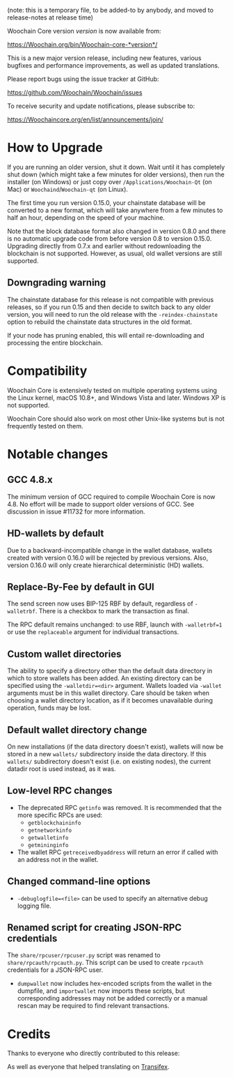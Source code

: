 (note: this is a temporary file, to be added-to by anybody, and moved to
release-notes at release time)

Woochain Core version *version* is now available from:

  <https://Woochain.org/bin/Woochain-core-*version*/>

This is a new major version release, including new features, various bugfixes
and performance improvements, as well as updated translations.

Please report bugs using the issue tracker at GitHub:

  <https://github.com/Woochain/Woochain/issues>

To receive security and update notifications, please subscribe to:

  <https://Woochaincore.org/en/list/announcements/join/>

How to Upgrade
==============

If you are running an older version, shut it down. Wait until it has completely
shut down (which might take a few minutes for older versions), then run the
installer (on Windows) or just copy over `/Applications/Woochain-Qt` (on Mac)
or `Woochaind`/`Woochain-qt` (on Linux).

The first time you run version 0.15.0, your chainstate database will be converted to a
new format, which will take anywhere from a few minutes to half an hour,
depending on the speed of your machine.

Note that the block database format also changed in version 0.8.0 and there is no
automatic upgrade code from before version 0.8 to version 0.15.0. Upgrading
directly from 0.7.x and earlier without redownloading the blockchain is not supported.
However, as usual, old wallet versions are still supported.

Downgrading warning
-------------------

The chainstate database for this release is not compatible with previous
releases, so if you run 0.15 and then decide to switch back to any
older version, you will need to run the old release with the `-reindex-chainstate`
option to rebuild the chainstate data structures in the old format.

If your node has pruning enabled, this will entail re-downloading and
processing the entire blockchain.

Compatibility
==============

Woochain Core is extensively tested on multiple operating systems using
the Linux kernel, macOS 10.8+, and Windows Vista and later. Windows XP is not supported.

Woochain Core should also work on most other Unix-like systems but is not
frequently tested on them.

Notable changes
===============

GCC 4.8.x
--------------
The minimum version of GCC required to compile Woochain Core is now 4.8. No effort will be
made to support older versions of GCC. See discussion in issue #11732 for more information.

HD-wallets by default
---------------------
Due to a backward-incompatible change in the wallet database, wallets created
with version 0.16.0 will be rejected by previous versions. Also, version 0.16.0
will only create hierarchical deterministic (HD) wallets.

Replace-By-Fee by default in GUI
--------------------------------
The send screen now uses BIP-125 RBF by default, regardless of `-walletrbf`.
There is a checkbox to mark the transaction as final.

The RPC default remains unchanged: to use RBF, launch with `-walletrbf=1` or
use the `replaceable` argument for individual transactions.

Custom wallet directories
---------------------
The ability to specify a directory other than the default data directory in which to store
wallets has been added. An existing directory can be specified using the `-walletdir=<dir>`
argument. Wallets loaded via `-wallet` arguments must be in this wallet directory. Care should be taken
when choosing a wallet directory location, as if it becomes unavailable during operation,
funds may be lost.

Default wallet directory change
--------------------------
On new installations (if the data directory doesn't exist), wallets will now be stored in a
new `wallets/` subdirectory inside the data directory. If this `wallets/` subdirectory
doesn't exist (i.e. on existing nodes), the current datadir root is used instead, as it was.

Low-level RPC changes
----------------------
- The deprecated RPC `getinfo` was removed. It is recommended that the more specific RPCs are used:
  * `getblockchaininfo`
  * `getnetworkinfo`
  * `getwalletinfo`
  * `getmininginfo`
- The wallet RPC `getreceivedbyaddress` will return an error if called with an address not in the wallet.

Changed command-line options
-----------------------------
- `-debuglogfile=<file>` can be used to specify an alternative debug logging file.

Renamed script for creating JSON-RPC credentials
-----------------------------
The `share/rpcuser/rpcuser.py` script was renamed to `share/rpcauth/rpcauth.py`. This script can be
used to create `rpcauth` credentials for a JSON-RPC user.


- `dumpwallet` now includes hex-encoded scripts from the wallet in the dumpfile, and
  `importwallet` now imports these scripts, but corresponding addresses may not be added
  correctly or a manual rescan may be required to find relevant transactions.

Credits
=======

Thanks to everyone who directly contributed to this release:


As well as everyone that helped translating on [Transifex](https://www.transifex.com/projects/p/Woochain/).
